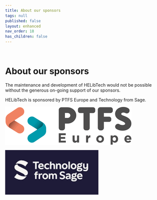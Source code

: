 ```yaml
---
title: About our sponsors
tags: null
published: false
layout: enhanced
nav_order: 18
has_children: false
---
```

![]()

# About our sponsors

The maintenance and development of HELibTech would not be possible without the generous on-going support of our sponsors. 

HELibTech is sponsored by PTFS Europe and Technology from Sage.

![](/assets/images/ptfs.png)



![](/assets/images/tehcnology-from-sage.jpg)

